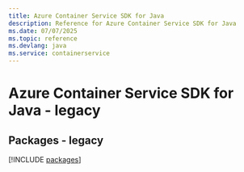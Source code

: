```yaml
---
title: Azure Container Service SDK for Java
description: Reference for Azure Container Service SDK for Java
ms.date: 07/07/2025
ms.topic: reference
ms.devlang: java
ms.service: containerservice
---
```

# Azure Container Service SDK for Java - legacy
## Packages - legacy
[!INCLUDE [packages](container-service-index.md)]